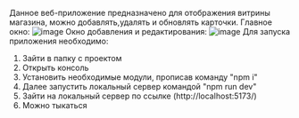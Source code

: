 Данное веб-приложение предназначено для отображения витрины магазина, можно добавлять,удалять и обновлять карточки.
Главное окно:
![image](https://github.com/anaxelo/web/assets/101968098/4e10765e-80f8-4a56-8767-2c57f366881f)
Окно добавления и редактирования:
![image](https://github.com/anaxelo/web/assets/101968098/83feb90d-b7bd-4a20-a741-076f45c1ae27)
Для запуска приложения необходимо:
1) Зайти в папку с проектом 
2) Открыть консоль
3) Установить необходимые модули, прописав команду "npm i"
4) Далее запустить локальный сервер командой "npm run dev"
5) Зайти на локальный сервер по ссылке (http://localhost:5173/)
6) Можно тыкаться
